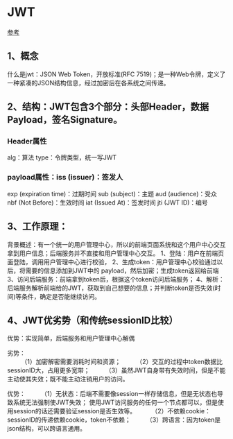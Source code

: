 # JWT
[参考](https://www.zhihu.com/collection/525744206)
## 1、概念
什么是jwt：JSON Web Token，开放标准(RFC 7519)；是一种Web令牌，定义了一种紧凑的JSON结构信息，经过加密后在各系统之间传递。

##  2、结构：JWT包含3个部分：头部Header，数据Payload，签名Signature。
###  Header属性
alg：算法
type：令牌类型，统一写JWT
### payload属性：iss (issuer)：签发人
exp (expiration time)：过期时间
sub (subject)：主题
aud (audience)：受众
nbf (Not Before)：生效时间
iat (Issued At)：签发时间
jti (JWT ID)：编号

## 3、工作原理：
背景概述：有一个统一的用户管理中心，所以的前端页面系统和这个用户中心交互拿到用户信息；后端服务并不直接和用户管理中心交互。
1、登陆：用户在前端页面登陆，调用用户管理中心进行校验，
2、生成token：用户管理中心校验通过以后，将需要的信息添加到JWT中的 payload，然后加密；生成token返回给前端
3、访问后端服务：前端拿到token后，根据这个token访问后端服务；
4、解析：后端服务解析前端给的JWT，获取到自己想要的信息；并判断token是否失效(时间)等条件，确定是否能继续访问。

## 4、JWT优劣势（和传统sessionID比较）
优势：实现简单，后端服务和用户管理中心解偶

劣势：  
&emsp;&emsp;  （1）加密解密需要消耗时间和资源；
&emsp;&emsp;  （2）交互的过程中token数据比sessionID大，占用更多宽带；
&emsp;&emsp;  （3）虽然JWT自身带有失效时间，但是不能主动使其失效；既不能主动注销用户的访问。

优势：
&emsp;&emsp;  （1）无状态：后端不需要像session一样存储信息，但是无状态也导致系统无法强制使JWT失效；
使用JWT访问服务的任何一个节点都可以，但是使用session的话还需要验证session是否生效等。
&emsp;&emsp;  （2）不依赖cookie：sessionID的传递依赖cookie，token不依赖；
&emsp;&emsp;  （3）跨语言：因为token是json结构，可以跨语言通用。



